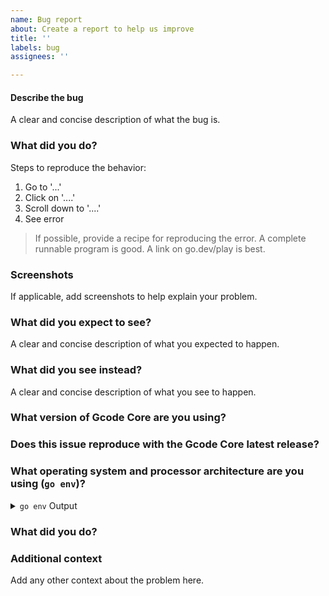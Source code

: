 ```yaml
---
name: Bug report
about: Create a report to help us improve
title: ''
labels: bug
assignees: ''

---
```


#### Describe the bug
A clear and concise description of what the bug is.


### What did you do?

Steps to reproduce the behavior:
1. Go to '...'
2. Click on '....'
3. Scroll down to '....'
4. See error

> If possible, provide a recipe for reproducing the error. A complete runnable program is good. A link on go.dev/play is best.

### Screenshots
If applicable, add screenshots to help explain your problem.



### What did you expect to see?
A clear and concise description of what you expected to happen.


### What did you see instead?
A clear and concise description of what you see to happen.


### What version of Gcode Core are you using?



### Does this issue reproduce with the Gcode Core latest release?



### What operating system and processor architecture are you using (`go env`)?

<details><summary><code>go env</code> Output</summary><br><pre>
$ go env
</pre></details>

### What did you do?

### Additional context
Add any other context about the problem here.
